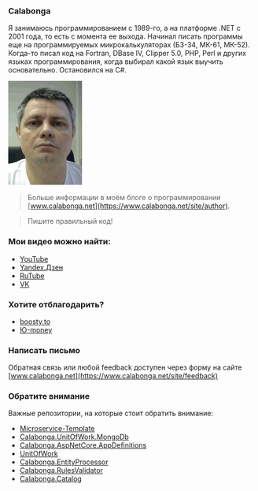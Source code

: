### Calabonga

Я занимаюсь программированием с 1989-го, а на платформе .NET с 2001 года, то есть с момента ее выхода. Начинал писать программы еще на программируемых микрокалькуляторах (БЗ-34, МК-61, МК-52). Когда-то писал код на Fortran, DBase IV, Clipper 5.0, PHP, Perl и других языках программирования, когда выбирал какой язык выучить основательно. Остановился на C#.

![](images/Calabonga.gif)

> Больше информации в моём блоге о программировании [www.calabonga.net](https://www.calabonga.net/site/author).

> Пишите правильный код!

### Мои видео можно найти:
* [YouTube](https://www.youtube.com/sergeicalabonga)
* [Yandex.Дзен](https://dzen.ru/calabonga)
* [RuTube](https://rutube.ru/channel/24598124/)
* [VK](https://vk.com/video/@calabonga)

### Хотите отблагодарить?

* [boosty.to](https://boosty.to/calabonga)
* [Ю-money](https://sobe.ru/na/calabonganet)

### Написать письмо

Обратная связь или любой feedback доступен через форму на сайте [www.calabonga.net](https://www.calabonga.net/site/feedback)

### Обратите внимание
Важные репозитории, на которые стоит обратить внимание:

* [Microservice-Template](https://github.com/Calabonga/Microservice-Template)
* [Calabonga.UnitOfWork.MongoDb](https://github.com/Calabonga/Calabonga.UnitOfWork.MongoDb)
* [Calabonga.AspNetCore.AppDefinitions](https://github.com/Calabonga/Calabonga.AspNetCore.AppDefinitions)
* [UnitOfWork](https://github.com/Calabonga/UnitOfWork)
* [Calabonga.EntityProcessor](https://github.com/Calabonga/Calabonga.EntityProcessor)
* [Calabonga.RulesValidator](https://github.com/Calabonga/Calabonga.RulesValidator)
* [Calabonga.Catalog](https://github.com/Calabonga/Calabonga.Catalog)



